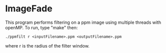 ImageFade
===================

This program performs filtering on a ppm image using multiple threads with openMP. To run, type "make" then:

```
./ppmfilt r <inputFilename>.ppm <outputFilename>.ppm
```

where r is the radius of the filter window.
